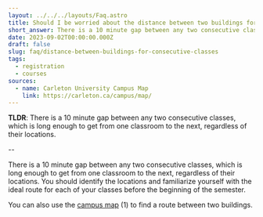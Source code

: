 ```yaml
---
layout: ../../../layouts/Faq.astro
title: Should I be worried about the distance between two buildings for consecutive classes?
short_answer: There is a 10 minute gap between any two consecutive classes, which is long enough to get from one classroom to the next, regardless of their locations.
date: 2023-09-02T00:00:00.000Z
draft: false
slug: faq/distance-between-buildings-for-consecutive-classes
tags:
  - registration
  - courses
sources:
  - name: Carleton University Campus Map
    link: https://carleton.ca/campus/map/
---
```


**TLDR**: There is a 10 minute gap between any two consecutive classes, which is long enough to get from one classroom to the next, regardless of their locations.

--

There is a 10 minute gap between any two consecutive classes, which is long enough to get from one classroom to the next, regardless of their locations.
You should identify the locations and familiarize yourself with the ideal route for each of your classes before the beginning of the semester.

You can also use the [campus map](https://carleton.ca/campus/map/) (1) to find a route between two buildings.

